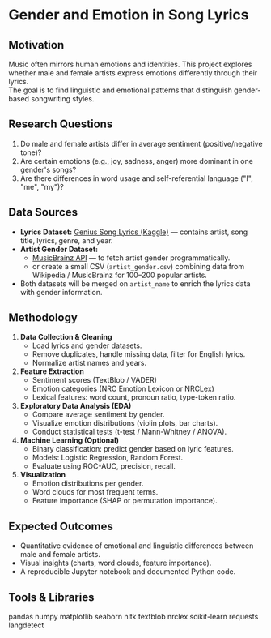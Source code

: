 # Gender and Emotion in Song Lyrics

## Motivation    
Music often mirrors human emotions and identities. This project explores whether male and female artists express emotions differently through their lyrics.  
The goal is to find linguistic and emotional patterns that distinguish gender-based songwriting styles.

## Research Questions
1. Do male and female artists differ in average sentiment (positive/negative tone)?
2. Are certain emotions (e.g., joy, sadness, anger) more dominant in one gender's songs?
3. Are there differences in word usage and self-referential language ("I", "me", "my")?

## Data Sources
- **Lyrics Dataset:** [Genius Song Lyrics (Kaggle)](https://www.kaggle.com/datasets/alik05/songlyrics) — contains artist, song title, lyrics, genre, and year.  
- **Artist Gender Dataset:** 
  - [MusicBrainz API](https://musicbrainz.org/doc/MusicBrainz_API) — to fetch artist gender programmatically.  
  - or create a small CSV (`artist_gender.csv`) combining data from Wikipedia / MusicBrainz for 100–200 popular artists.
- Both datasets will be merged on `artist_name` to enrich the lyrics data with gender information.

## Methodology
1. **Data Collection & Cleaning**
   - Load lyrics and gender datasets.
   - Remove duplicates, handle missing data, filter for English lyrics.
   - Normalize artist names and years.
2. **Feature Extraction**
   - Sentiment scores (TextBlob / VADER)
   - Emotion categories (NRC Emotion Lexicon or NRCLex)
   - Lexical features: word count, pronoun ratio, type-token ratio.
3. **Exploratory Data Analysis (EDA)**
   - Compare average sentiment by gender.
   - Visualize emotion distributions (violin plots, bar charts).
   - Conduct statistical tests (t-test / Mann-Whitney / ANOVA).
4. **Machine Learning (Optional)**
   - Binary classification: predict gender based on lyric features.
   - Models: Logistic Regression, Random Forest.
   - Evaluate using ROC-AUC, precision, recall.
5. **Visualization**
   - Emotion distributions per gender.
   - Word clouds for most frequent terms.
   - Feature importance (SHAP or permutation importance).

## Expected Outcomes
- Quantitative evidence of emotional and linguistic differences between male and female artists.  
- Visual insights (charts, word clouds, feature importance).  
- A reproducible Jupyter notebook and documented Python code.

## Tools & Libraries
pandas
numpy
matplotlib
seaborn
nltk
textblob
nrclex
scikit-learn
requests
langdetect
